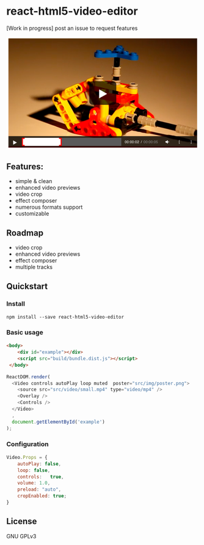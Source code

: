 # react-html5-video-editor

[Work in progress]
post an issue to request features 

![preview](img/crop-preview.png)
<!--[demo](https://github.com/)-->

## Features:
 - simple & clean
 - enhanced video previews
 - video crop
 - effect composer
 - numerous formats support
 - customizable

## Roadmap
 - video crop
 - enhanced video previews
 - effect composer
 - multiple tracks

## Quickstart
### Install
```
npm install --save react-html5-video-editor
```

### Basic usage
```html
<body>
    <div id="example"></div>
    <script src="build/bundle.dist.js"></script>
 </body>
```

```javascript
ReactDOM.render(
  <Video controls autoPlay loop muted  poster="src/img/poster.png">
    <source src="src/video/small.mp4" type="video/mp4" />
    <Overlay />
    <Controls />
  </Video>
  ,
  document.getElementById('example')
);
```

### Configuration
```javascript
Video.Props = {
	autoPlay: false,
	loop: false,
	controls:	true,
	volume:	1.0,
	preload: "auto",
	cropEnabled: true;
}
```

## License
GNU GPLv3
